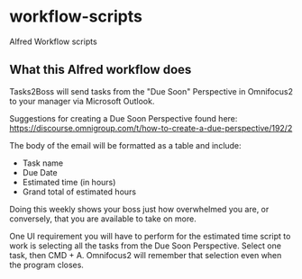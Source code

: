 # workflow-scripts
Alfred Workflow scripts

What this Alfred workflow does
-----------------------
Tasks2Boss will send tasks from the "Due Soon" Perspective in Omnifocus2 to your manager via Microsoft Outlook. 

Suggestions for creating a Due Soon Perspective found here: https://discourse.omnigroup.com/t/how-to-create-a-due-perspective/192/2

The body of the email will be formatted as a table and include:

- Task name
- Due Date
- Estimated time (in hours)
- Grand total of estimated hours

Doing this weekly shows your boss just how overwhelmed you are, or conversely, that you are available to take on more.

One UI requirement you will have to perform for the estimated time script to work is selecting all the tasks from the Due Soon Perspective. Select one task, then CMD + A. Omnifocus2 will remember that selection even when the program closes.